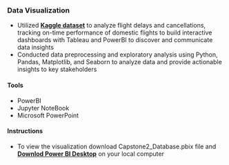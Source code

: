 ### Data Visualization
- Utilized [**Kaggle dataset**](https://www.kaggle.com/datasets/usdot/flight-delays) to analyze flight delays and cancellations, tracking on-time performance of domestic flights to build interactive dashboards with Tableau and PowerBI to discover and communicate data insights 
- Conducted data preprocessing and exploratory analysis using Python, Pandas, Matplotlib, and Seaborn to analyze data and provide actionable insights to key stakeholders
#### Tools
- PowerBI
- Jupyter NoteBook
- Microsoft PowerPoint

#### Instructions
- To view the visualization download Capstone2_Database.pbix file and [**Downlod Power BI Desktop**](https://powerbi.microsoft.com/en-us/) on your local computer
  
